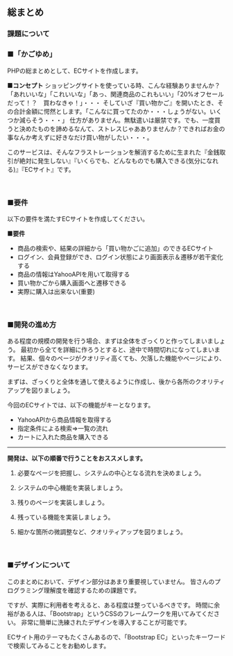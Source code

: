 ## 総まとめ
### 課題について

### ■「かごゆめ」

PHPの総まとめとして、ECサイトを作成します。

**■コンセプト**
ショッピングサイトを使っている時、こんな経験ありませんか？　「あれいいな」「これいいな」「あっ、関連商品のこれもいい」「20%オフセールだって！？　買わなきゃ！」・・・
そしていざ『買い物かご』を開いたとき、その合計金額に愕然とします。「こんなに買ってたのか・・・しょうがない。いくつか減らそう・・・」
仕方がありません。無駄遣いは厳禁です。でも、一度買うと決めたものを諦めるなんて、ストレスじゃあありませんか？できればお金の事なんか考えずに好きなだけ買い物がしたい・・・。

このサービスは、そんなフラストレーションを解消するために生まれた『金銭取引が絶対に発生しない』『いくらでも、どんなものでも購入できる(気分になれる)』『ECサイト』です。

&nbsp;

### ■要件

以下の要件を満たすECサイトを作成してください。

**■要件**

- 商品の検索や、結果の詳細から「買い物かごに追加」のできるECサイト
- ログイン、会員登録ができ、ログイン状態により画面表示＆遷移が若干変化する
- 商品の情報はYahooAPIを用いて取得する
- 買い物かごから購入画面へと遷移できる
- 実際に購入は出来ない(重要)

&nbsp;

### ■開発の進め方

ある程度の規模の開発を行う場合、まずは全体をざっくりと作ってしまいましょう。
最初から全てを詳細に作ろうとすると、途中で時間切れになってしまいます。
結果、個々のページがクオリティ高くても、欠落した機能やページにより、サービスができなくなります。

まずは、ざっくりと全体を通して使えるように作成し、後から各所のクオリティアップを図りましょう。

今回のECサイトでは、以下の機能がキーとなります。

- YahooAPIから商品情報を取得する
- 指定条件による検索⇒一覧の流れ
- カートに入れた商品を購入できる

---

**開発は、以下の順番で行うことをおススメします。**

1. 必要なページを把握し、システムの中心となる流れを決めましょう。

2. システムの中心機能を実装しましょう。

3. 残りのページを実装しましょう。

4. 残っている機能を実装しましょう。

5. 細かな箇所の微調整など、クオリティアップを図りましょう。

&nbsp;

### ■デザインについて
このまとめにおいて、デザイン部分はあまり重要視していません。
皆さんのプログラミング理解度を確認するための課題です。

ですが、実際に利用者を考えると、ある程度は整っているべきです。
時間に余裕がある人は、「Bootstrap」というCSSのフレームワークを用いてみてください。
非常に簡単に洗練されたデザインを導入することが可能です。

ECサイト用のテーマもたくさんあるので、「Bootstrap EC」といったキーワードで検索してみることをお勧めします。

